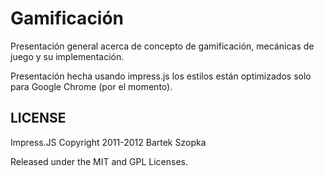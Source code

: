 Gamificación
============

Presentación general acerca de concepto de gamificación, mecánicas de juego y su implementación.

Presentación hecha usando impress.js los estilos están optimizados solo para Google Chrome (por el momento).

LICENSE
---------

Impress.JS Copyright 2011-2012 Bartek Szopka

Released under the MIT and GPL Licenses.


